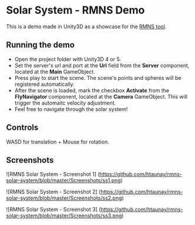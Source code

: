 # Solar System - RMNS Demo

This is a demo made in Unity3D as a showcase for the
[RMNS tool](https://github.com/htaunay/rmns).

## Running the demo

* Open the project folder with Unity3D 4 or 5.
* Set the server's url and port at the **Url** field from the **Server**
component, located at the **Main** GameObject.
* Press play to start the scene. The scene's points and spheres will be
registered automatically.
* After the scene is loaded, mark the checkbox **Activate** from the
**FlyNavigator** component, located at the **Camera** GameObject. This
will trigger the automaitc velocity adjustment.
* Feel free to navigate through the solar system!

## Controls

WASD for translation + Mouse for rotation.

## Screenshots

![RMNS Solar System - Screenshot 1]
(https://github.com/htaunay/rmns-solar-system/blob/master/Screenshots/ss1.png)

![RMNS Solar System - Screenshot 2]
(https://github.com/htaunay/rmns-solar-system/blob/master/Screenshots/ss2.png)

![RMNS Solar System - Screenshot 3]
(https://github.com/htaunay/rmns-solar-system/blob/master/Screenshots/ss3.png)
